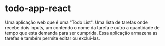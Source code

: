 # todo-app-react
Uma aplicação web que é uma "Todo List". Uma lista de tarefas onde recebe dois inputs, um contendo o nome da tarefa e outro a quantidade de tempo que esta demanda para ser cumprida. Essa aplicação armazena as tarefas e também permite editar ou excluí-las.
